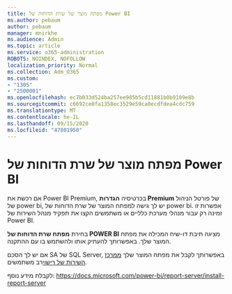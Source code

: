 ```yaml
---
title: מפתח מוצר של שרת הדוחות של Power BI
ms.author: pebaum
author: pebaum
manager: mnirkhe
ms.audience: Admin
ms.topic: article
ms.service: o365-administration
ROBOTS: NOINDEX, NOFOLLOW
localization_priority: Normal
ms.collection: Adm_O365
ms.custom:
- "1305"
- "2500001"
ms.openlocfilehash: ec7b033d524ba257ee985b5cd11881b0b9109e8b
ms.sourcegitcommit: c6692ce0fa1358ec3529e59ca0ecdfdea4cdc759
ms.translationtype: MT
ms.contentlocale: he-IL
ms.lasthandoff: 09/15/2020
ms.locfileid: "47801950"
---
```

# <a name="power-bi-report-server-product-key"></a>מפתח מוצר של שרת הדוחות של Power BI

אם רכשת את Power BI Premium, בכרטיסיה **הגדרות Premium** של פורטל הניהול של power bi, יש לך גישה למפתח המוצר של שרת הדוחות של power bi. אפשרות זו זמינה רק עבור מנהלי מערכת כלליים או משתמשים הקצו את תפקיד מנהל השירות של Power BI.

בחירת **מפתח שרת הדוחות של POWER BI** מציגה תיבת דו-שיח המכילה את מפתח המוצר שלך. באפשרותך להעתיק אותו ולהשתמש בו עם ההתקנה.

אם יש לך הסכם SA של SQL Server, באפשרותך לקבל את מפתח המוצר שלך [ממרכז השירות של רישוי](https://www.microsoft.com/Licensing/servicecenter/)רב משתמשים.

לקבלת מידע נוסף: https://docs.microsoft.com/power-bi/report-server/install-report-server

